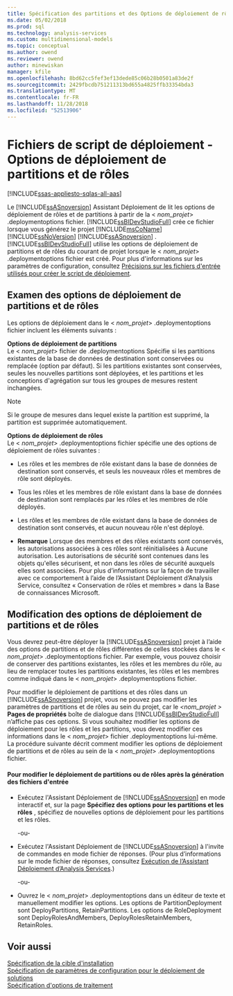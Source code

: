 ```yaml
---
title: Spécification des partitions et des Options de déploiement de rôles | Microsoft Docs
ms.date: 05/02/2018
ms.prod: sql
ms.technology: analysis-services
ms.custom: multidimensional-models
ms.topic: conceptual
ms.author: owend
ms.reviewer: owend
author: minewiskan
manager: kfile
ms.openlocfilehash: 8bd62cc5fef3ef13dede85c06b28b0501a83de2f
ms.sourcegitcommit: 2429fbcdb751211313bd655a4825ffb33354bda3
ms.translationtype: MT
ms.contentlocale: fr-FR
ms.lasthandoff: 11/28/2018
ms.locfileid: "52513906"
---
```

# <a name="deployment-script-files---partition-and-role-deployment-options"></a>Fichiers de script de déploiement - Options de déploiement de partitions et de rôles
[!INCLUDE[ssas-appliesto-sqlas-all-aas](../../includes/ssas-appliesto-sqlas-all-aas.md)]

  Le [!INCLUDE[ssASnoversion](../../includes/ssasnoversion-md.md)] Assistant Déploiement de lit les options de déploiement de rôles et de partitions à partir de la \< *nom_projet*> .deploymentoptions fichier. [!INCLUDE[ssBIDevStudioFull](../../includes/ssbidevstudiofull-md.md)] crée ce fichier lorsque vous générez le projet [!INCLUDE[msCoName](../../includes/msconame-md.md)] [!INCLUDE[ssNoVersion](../../includes/ssnoversion-md.md)] [!INCLUDE[ssASnoversion](../../includes/ssasnoversion-md.md)] . [!INCLUDE[ssBIDevStudioFull](../../includes/ssbidevstudiofull-md.md)] utilise les options de déploiement de partitions et de rôles du courant de projet lorsque le \< *nom_projet*> .deploymentoptions fichier est créé. Pour plus d'informations sur les paramètres de configuration, consultez [Précisions sur les fichiers d'entrée utilisés pour créer le script de déploiement](../../analysis-services/multidimensional-models/deployment-script-files-input-used-to-create-deployment-script.md).  
  
## <a name="reviewing-the-partition-and-role-deployment-options"></a>Examen des options de déploiement de partitions et de rôles  
 Les options de déploiement dans le \< *nom_projet*> .deploymentoptions fichier incluent les éléments suivants :  
  
 **Options de déploiement de partitions**  
 Le \< *nom_projet*> fichier de .deploymentoptions Spécifie si les partitions existantes de la base de données de destination sont conservées ou remplacée (option par défaut). Si les partitions existantes sont conservées, seules les nouvelles partitions sont déployées, et les partitions et les conceptions d'agrégation sur tous les groupes de mesures restent inchangées.  
  
> [!NOTE]  
>  Si le groupe de mesures dans lequel existe la partition est supprimé, la partition est supprimée automatiquement.  
  
 **Options de déploiement de rôles**  
 Le \< *nom_projet*> .deploymentoptions fichier spécifie une des options de déploiement de rôles suivantes :  
  
-   Les rôles et les membres de rôle existant dans la base de données de destination sont conservés, et seuls les nouveaux rôles et membres de rôle sont déployés.  
  
-   Tous les rôles et les membres de rôle existant dans la base de données de destination sont remplacés par les rôles et les membres de rôle déployés.  
  
-   Les rôles et les membres de rôle existant dans la base de données de destination sont conservés, et aucun nouveau rôle n'est déployé.  
  
-   **Remarque** Lorsque des membres et des rôles existants sont conservés, les autorisations associées à ces rôles sont réinitialisées à Aucune autorisation. Les autorisations de sécurité sont contenues dans les objets qu'elles sécurisent, et non dans les rôles de sécurité auxquels elles sont associées. Pour plus d’informations sur la façon de travailler avec ce comportement à l’aide de l’Assistant Déploiement d’Analysis Service, consultez « Conservation de rôles et membres » dans la Base de connaissances Microsoft.  
  
## <a name="modifying-the-partition-and-role-deployment-options"></a>Modification des options de déploiement de partitions et de rôles  
 Vous devrez peut-être déployer la [!INCLUDE[ssASnoversion](../../includes/ssasnoversion-md.md)] projet à l’aide des options de partitions et de rôles différentes de celles stockées dans le \< *nom_projet*> .deploymentoptions fichier. Par exemple, vous pouvez choisir de conserver des partitions existantes, les rôles et les membres du rôle, au lieu de remplacer toutes les partitions existantes, les rôles et les membres comme indiqué dans le \< *nom_projet*> .deploymentoptions fichier.  
  
 Pour modifier le déploiement de partitions et des rôles dans un [!INCLUDE[ssASnoversion](../../includes/ssasnoversion-md.md)] projet, vous ne pouvez pas modifier les paramètres de partitions et de rôles au sein du projet, car le  *\<nom_projet >* **Pages de propriétés**  boîte de dialogue dans [!INCLUDE[ssBIDevStudioFull](../../includes/ssbidevstudiofull-md.md)] n’affiche pas ces options. Si vous souhaitez modifier les options de déploiement pour les rôles et les partitions, vous devez modifier ces informations dans le \< *nom_projet*> fichier .deploymentoptions lui-même. La procédure suivante décrit comment modifier les options de déploiement de partitions et de rôles au sein de la \< *nom_projet*> .deploymentoptions fichier.  
  
#### <a name="to-change-the-deployment-of-partitions-or-roles-after-the-input-files-have-been-generated"></a>Pour modifier le déploiement de partitions ou de rôles après la génération des fichiers d'entrée  
  
-   Exécutez l'Assistant Déploiement de [!INCLUDE[ssASnoversion](../../includes/ssasnoversion-md.md)] en mode interactif et, sur la page **Spécifiez des options pour les partitions et les rôles** , spécifiez de nouvelles options de déploiement pour les partitions et les rôles.  
  
     -ou-  
  
-   Exécutez l'Assistant Déploiement de [!INCLUDE[ssASnoversion](../../includes/ssasnoversion-md.md)] à l'invite de commandes en mode fichier de réponses. (Pour plus d’informations sur le mode fichier de réponses, consultez [Exécution de l’Assistant Déploiement d’Analysis Services](../../analysis-services/multidimensional-models/running-the-analysis-services-deployment-wizard.md).)  
  
     -ou-  
  
-   Ouvrez le \< *nom_projet*> .deploymentoptions dans un éditeur de texte et manuellement modifier les options. Les options de PartitionDeployment sont DeployPartitions, RetainPartitions. Les options de RoleDeployment sont DeployRolesAndMembers, DeployRolesRetainMembers, RetainRoles.
  
## <a name="see-also"></a>Voir aussi  
 [Spécification de la cible d'installation](../../analysis-services/multidimensional-models/deployment-script-files-specifying-the-installation-target.md)   
 [Spécification de paramètres de configuration pour le déploiement de solutions](../../analysis-services/multidimensional-models/deployment-script-files-solution-deployment-config-settings.md)   
 [Spécification d'options de traitement](../../analysis-services/multidimensional-models/deployment-script-files-specifying-processing-options.md)  
  
  
